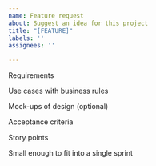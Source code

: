```yaml
---
name: Feature request
about: Suggest an idea for this project
title: "[FEATURE]"
labels: ''
assignees: ''

---
```


Requirements

Use cases with business rules

Mock-ups of design (optional)

Acceptance criteria

Story points

Small enough to fit into a single sprint
